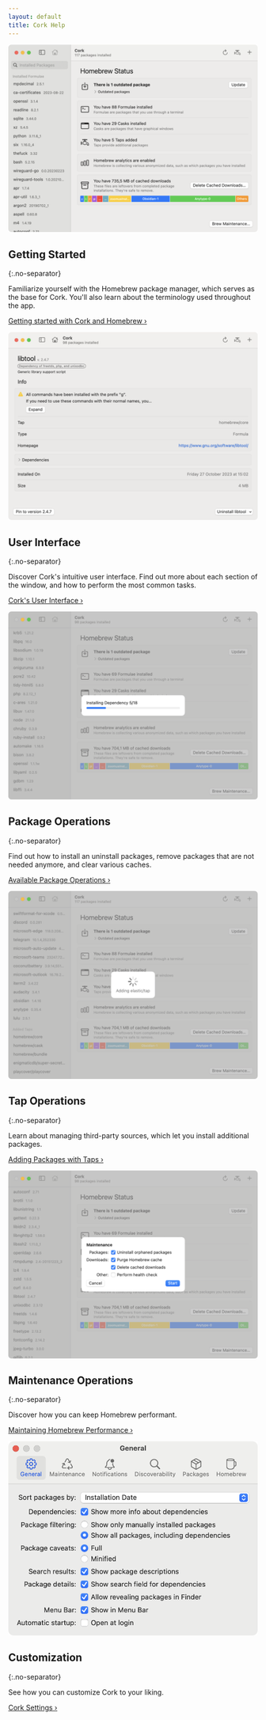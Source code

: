 ```yaml
---
layout: default
title: Cork Help
---
```


![Cork Status Page](/Assets/Status%20Page.png)

## Getting Started
{:.no-separator}

Familiarize yourself with the Homebrew package manager, which serves as the base for Cork. You'll also learn about the terminology used throughout the app.

[Getting started with Cork and Homebrew ›](/getting-started/main.html)

<separator></separator>

![Cork User Interface Example](/Assets/Package%20Details%20Page.png)
## User Interface
{:.no-separator}

Discover Cork's intuitive user interface. Find out more about each section of the window, and how to perform the most common tasks.

[Cork's User Interface ›](/user-interface/main.html)

<separator></separator>

![Cork Package Installation](/Assets/Package%20Installation.png)
## Package Operations
{:.no-separator}

Find out how to install an uninstall packages, remove packages that are not needed anymore, and clear various caches.

[Available Package Operations ›](/package-operations/main.html)

<separator></separator>

![Cork Tap Operation](/Assets/Tap%20Operation.png)
## Tap Operations
{:.no-separator}

Learn about managing third-party sources, which let you install additional packages. 

[Adding Packages with Taps ›](/tap-operations/main.html)

<separator></separator>

![Cork Maintenance](/Assets/Maintenance.png)
## Maintenance Operations
{:.no-separator}

Discover how you can keep Homebrew performant.

[Maintaining Homebrew Performance ›](/maintenance-operations/main.html)

<separator></separator>

![Cork Settings](/Assets/Settings.png)
## Customization
{:.no-separator}

See how you can customize Cork to your liking.

[Cork Settings ›](/settings/main.html)